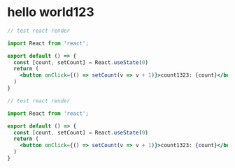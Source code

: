 # hello world123

```jsx
// test react render

import React from 'react';

export default () => {
  const [count, setCount] = React.useState(0)
  return (
    <button onClick={() => setCount(v => v + 1)}>count1323: {count}</button>
  )
}
```


```jsx
// test react render

import React from 'react';

export default () => {
  const [count, setCount] = React.useState(0)
  return (
    <button onClick={() => setCount(v => v + 1)}>count1323: {count}</button>
  )
}
```
<code src="./code.tsx" title="CodeTag demo123"></code>